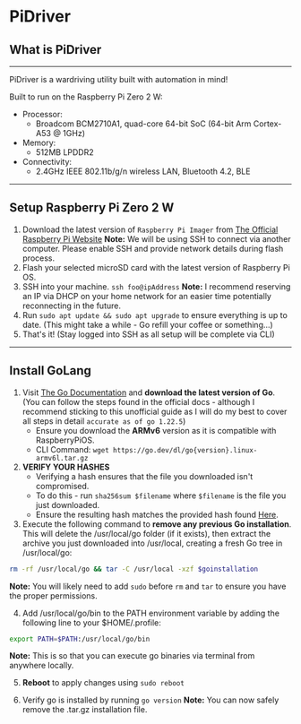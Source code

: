# PiDriver

## What is PiDriver
---
PiDriver is a wardriving utility built with automation in mind!

Built to run on the Raspberry Pi Zero 2 W:

- Processor:
    - Broadcom BCM2710A1, quad-core 64-bit SoC (64-bit Arm Cortex-A53 @ 1GHz)
- Memory:
    - 512MB LPDDR2
- Connectivity:
    - 2.4GHz IEEE 802.11b/g/n wireless LAN, Bluetooth 4.2, BLE

---

## Setup Raspberry Pi Zero 2 W
1. Download the latest version of `Raspberry Pi Imager` from [The Official Raspberry Pi Website](https://www.raspberrypi.com/software/)
**Note:** We will be using SSH to connect via another computer. Please enable SSH and provide network details during flash process.
2. Flash your selected microSD card with the latest version of Raspberry Pi OS.
3. SSH into your machine. `ssh foo@ipAddress`
**Note:** I recommend reserving an IP via DHCP on your home network for an easier time potentially reconnecting in the future.
4. Run `sudo apt update && sudo apt upgrade` to ensure everything is up to date. (This might take a while - Go refill your coffee or something...)
5. That's it! (Stay logged into SSH as all setup will be complete via CLI)

---

## Install GoLang
1. Visit [The Go Documentation](https://go.dev/doc/install) and **download the latest version of Go**. (You can follow the steps found in the official docs - although I recommend sticking to this unofficial guide as I will do my best to cover all steps in detail `accurate as of go 1.22.5`)
    - Ensure you download the **ARMv6** version as it is compatible with RaspberryPiOS.
    - CLI Command: `wget https://go.dev/dl/go{version}.linux-armv6l.tar.gz`
2. **VERIFY YOUR HASHES**
    - Verifying a hash ensures that the file you downloaded isn't compromised.
    - To do this - run `sha256sum $filename` where `$filename` is the file you just downloaded.
    - Ensure the resulting hash matches the provided hash found [Here](https://go.dev/dl/).
3. Execute the following command to **remove any previous Go installation**. This will delete the /usr/local/go folder (if it exists), then extract the archive you just downloaded into /usr/local, creating a fresh Go tree in /usr/local/go:

```bash
rm -rf /usr/local/go && tar -C /usr/local -xzf $goinstallation
```
**Note:** You will likely need to add `sudo` before `rm` and `tar` to ensure you have the proper permissions.

4. Add /usr/local/go/bin to the PATH environment variable by adding the following line to your $HOME/.profile:

```bash
export PATH=$PATH:/usr/local/go/bin
```
**Note:** This is so that you can execute go binaries via terminal from anywhere locally.

5. **Reboot** to apply changes using `sudo reboot`

6. Verify go is installed by running `go version`
**Note:** You can now safely remove the .tar.gz installation file.
